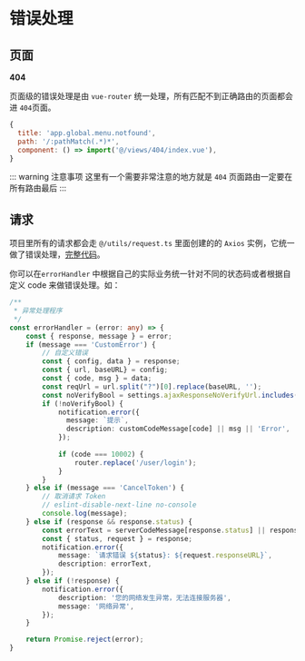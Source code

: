 # 错误处理

## 页面

**404**

页面级的错误处理是由 `vue-router` 统一处理，所有匹配不到正确路由的页面都会进 `404`页面。

```js
{
  title: 'app.global.menu.notfound',
  path: '/:pathMatch(.*)*',
  component: () => import('@/views/404/index.vue'),
}
```

::: warning 注意事项
 这里有一个需要非常注意的地方就是 `404` 页面路由一定要在所有路由最后
:::


## 请求

项目里所有的请求都会走 `@/utils/request.ts` 里面创建的的 `Axios` 实例，它统一做了错误处理，[完整代码](https://github.com/lqsong/admin-antd-vue/blob/vite/src/utils/request.ts)。

你可以在`errorHandler` 中根据自己的实际业务统一针对不同的状态码或者根据自定义 code 来做错误处理。如：

```ts
/**
 * 异常处理程序
 */
const errorHandler = (error: any) => {
    const { response, message } = error;
    if (message === 'CustomError') {
        // 自定义错误
        const { config, data } = response;
        const { url, baseURL} = config;
        const { code, msg } = data;
        const reqUrl = url.split("?")[0].replace(baseURL, '');
        const noVerifyBool = settings.ajaxResponseNoVerifyUrl.includes(reqUrl);
        if (!noVerifyBool) {
            notification.error({
              message: `提示`,
              description: customCodeMessage[code] || msg || 'Error',
            });
      
            if (code === 10002) {
                router.replace('/user/login');
            }
        }
    } else if (message === 'CancelToken') {
        // 取消请求 Token
        // eslint-disable-next-line no-console
        console.log(message);
    } else if (response && response.status) {
        const errorText = serverCodeMessage[response.status] || response.statusText;
        const { status, request } = response;
        notification.error({
            message: `请求错误 ${status}: ${request.responseURL}`,
            description: errorText,
        });
    } else if (!response) {
        notification.error({
            description: '您的网络发生异常，无法连接服务器',
            message: '网络异常',
        });
    }

    return Promise.reject(error);
}
```

